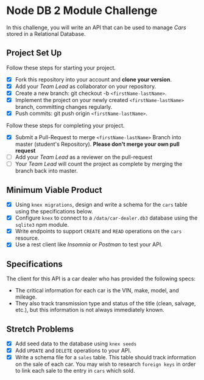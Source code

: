# Node DB 2 Module Challenge

In this challenge, you will write an API that can be used to manage _Cars_ stored in a Relational Database.

## Project Set Up

Follow these steps for starting your project.

- [X] Fork this repository into your account and **clone your version**.
- [X] Add your _Team Lead_ as collaborator on your repository.
- [X] Create a new branch: git checkout -b `<firstName-lastName>`.
- [X] Implement the project on your newly created `<firstName-lastName>` branch, committing changes regularly.
- [X] Push commits: git push origin `<firstName-lastName>`.

Follow these steps for completing your project.

- [X] Submit a Pull-Request to merge `<firstName-lastName>` Branch into master (student's Repository). **Please don't merge your own pull
 request**
- [ ] Add your _Team Lead_ as a reviewer on the pull-request
- [ ] Your _Team Lead_ will count the project as complete by merging the branch back into master.

## Minimum Viable Product

- [X] Using `knex migrations`, design and write a schema for the `cars` table using the specifications below.
- [X] Configure `knex` to connect to a `/data/car-dealer.db3` database using the `sqlite3` npm module.
- [X] Write endpoints to support `CREATE` and `READ` operations on the `cars` resource.
- [X] Use a rest client like _Insomnia_ or _Postman_ to test your API.

## Specifications

The client for this API is a car dealer who has provided the following specs:

- The critical information for each car is the VIN, make, model, and mileage.
- They also track transmission type and status of the title (clean, salvage, etc.), but this information is not always immediately known.

## Stretch Problems

- [X] Add seed data to the database using `knex seeds`
- [X] Add `UPDATE` and `DELETE` operations to your API.
- [X] Write a schema file for a `sales` table. This table should track information on the sale of each car. You may wish to research `foreign keys` in order to link each sale to the entry in `cars` which sold.
